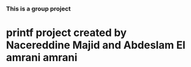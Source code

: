 ### This is a group project
# printf project created by Nacereddine Majid and  Abdeslam El amrani amrani
